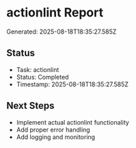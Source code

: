 # actionlint Report

Generated: 2025-08-18T18:35:27.585Z

## Status
- Task: actionlint
- Status: Completed
- Timestamp: 2025-08-18T18:35:27.585Z

## Next Steps
- Implement actual actionlint functionality
- Add proper error handling
- Add logging and monitoring
